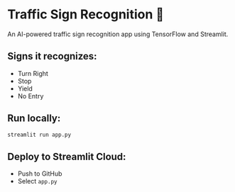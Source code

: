 # Traffic Sign Recognition 🚦

An AI-powered traffic sign recognition app using TensorFlow and Streamlit.

## Signs it recognizes:
- Turn Right
- Stop
- Yield
- No Entry

## Run locally:
```bash
streamlit run app.py
```

## Deploy to Streamlit Cloud:
- Push to GitHub
- Select `app.py`
